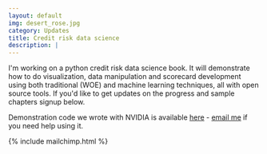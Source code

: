 ```yaml
---
layout: default
img: desert_rose.jpg
category: Updates
title: Credit risk data science
description: |
---
```

  I'm working on a python credit risk data science book. It will demonstrate how to do visualization, data manipulation and scorecard development using both traditional (WOE) and machine learning techniques, all with open source tools. If you'd like to get updates on the progress and sample chapters signup below.

  Demonstration code we wrote with NVIDIA is available [here](https://github.com/rapidsai-community/showcase/tree/main/event_notebooks/GTC_2021/credit_scorecard) - [email me](mailto:paul.edwards@semiformal.net) if you need help using it.

  {% include mailchimp.html %}
